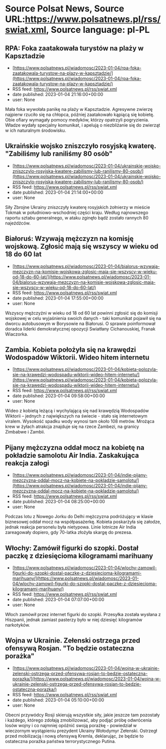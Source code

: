 # Source Polsat News, Source URL:https://www.polsatnews.pl/rss/swiat.xml, Source language: pl-PL

## RPA: Foka zaatakowała turystów na plaży w Kapsztadzie
 - [https://www.polsatnews.pl/wiadomosc/2023-01-04/rpa-foka-zaatakowala-turystow-na-plazy-w-kapsztadzie/](https://www.polsatnews.pl/wiadomosc/2023-01-04/rpa-foka-zaatakowala-turystow-na-plazy-w-kapsztadzie/)
 - RSS feed: https://www.polsatnews.pl/rss/swiat.xml
 - date published: 2023-01-04 21:16:00+00:00
 - user: None

Mała foka wywołała panikę na plaży w Kapsztadzie. Agresywne zwierzę najpierw rzuciło się na chłopca, później zaatakowało kąpiącą się kobietę. Obie ofiary wymagały pomocy medyków, którzy opatrzyli pogryzienia. Władze wydały specjalny komunikat, i apelują o niezbliżanie się do zwierząt w ich naturalnym środowisku.

## Ukraińskie wojsko zniszczyło rosyjską kwaterę. "Zabiliśmy lub raniliśmy 80 osób"
 - [https://www.polsatnews.pl/wiadomosc/2023-01-04/ukrainskie-wojsko-zniszczylo-rosyjska-kwatere-zabilismy-lub-ranilismy-80-osob/](https://www.polsatnews.pl/wiadomosc/2023-01-04/ukrainskie-wojsko-zniszczylo-rosyjska-kwatere-zabilismy-lub-ranilismy-80-osob/)
 - RSS feed: https://www.polsatnews.pl/rss/swiat.xml
 - date published: 2023-01-04 21:14:00+00:00
 - user: None

Siły Zbrojne Ukrainy zniszczyły kwaterę rosyjskich żołnierzy w mieście Tokmak w południowo-wschodniej części kraju. Według najnowszego raportu sztabu generalnego, w ataku zginęło bądź zostało rannych 80 najeźdźców.

## Białoruś: Wzywają mężczyzn na komisję wojskową. Zgłosić mają się wszyscy w wieku od 18 do 60 lat
 - [https://www.polsatnews.pl/wiadomosc/2023-01-04/bialorus-wzywaja-mezczyzn-na-komisje-wojskowa-zglosic-maja-sie-wszyscy-w-wieku-od-18-do-60-lat/](https://www.polsatnews.pl/wiadomosc/2023-01-04/bialorus-wzywaja-mezczyzn-na-komisje-wojskowa-zglosic-maja-sie-wszyscy-w-wieku-od-18-do-60-lat/)
 - RSS feed: https://www.polsatnews.pl/rss/swiat.xml
 - date published: 2023-01-04 17:55:00+00:00
 - user: None

Wszyscy mężczyźni w wieku od 18 od 60 lat powinni zgłosić się do komisji wojskowej w celu wyjaśnienia swoich danych - taki komunikat pojawił się na dworcu autobusowym w Borysowie na Białorusi. O sprawie poinformował doradca liderki demokratycznej opozycji Swiatłany Cichanouskiej, Franak Wiaczorka.

## Zambia. Kobieta położyła się na krawędzi Wodospadów Wiktorii. Wideo hitem internetu
 - [https://www.polsatnews.pl/wiadomosc/2023-01-04/kobieta-polozyla-sie-na-krawedzi-wodospadu-wiktorii-wideo-hitem-internetu/](https://www.polsatnews.pl/wiadomosc/2023-01-04/kobieta-polozyla-sie-na-krawedzi-wodospadu-wiktorii-wideo-hitem-internetu/)
 - RSS feed: https://www.polsatnews.pl/rss/swiat.xml
 - date published: 2023-01-04 09:58:00+00:00
 - user: None

Wideo z kobietą leżącą i wychylającą się nad krawędzią Wodospadów Wiktorii – jednych z największych na świecie - stało się internetowym viralem. Wysokość spadku wody wynosi tam około 108 metrów. Mrożąca krew w żyłach atrakcja znajduje się na rzece Zambezi, na granicy Zimbabwe i Zambii.

## Pijany mężczyzna oddał mocz na kobietę na pokładzie samolotu Air India. Zaskakująca reakcja załogi
 - [https://www.polsatnews.pl/wiadomosc/2023-01-04/indie-pijany-mezczyzna-oddal-mocz-na-kobiete-na-pokladzie-samolotu/](https://www.polsatnews.pl/wiadomosc/2023-01-04/indie-pijany-mezczyzna-oddal-mocz-na-kobiete-na-pokladzie-samolotu/)
 - RSS feed: https://www.polsatnews.pl/rss/swiat.xml
 - date published: 2023-01-04 08:25:00+00:00
 - user: None

Podczas lotu z Nowego Jorku do Delhi mężczyzna podróżujący w klasie biznesowej oddał mocz na współpasażerkę. Kobieta poskarżyła się załodze, jednak reakcja personelu była nietypowa. Linie lotnicze Air India zareagowały dopiero, gdy 70-latka złożyła skargę do prezesa.

## Włochy: Zamówił figurki do szopki. Dostał paczkę z dziesięcioma kilogramami marihuany
 - [https://www.polsatnews.pl/wiadomosc/2023-01-04/wlochy-zamowil-figurki-do-szopki-dostal-paczke-z-dziesiecioma-kilogramami-marihuany/](https://www.polsatnews.pl/wiadomosc/2023-01-04/wlochy-zamowil-figurki-do-szopki-dostal-paczke-z-dziesiecioma-kilogramami-marihuany/)
 - RSS feed: https://www.polsatnews.pl/rss/swiat.xml
 - date published: 2023-01-04 07:07:00+00:00
 - user: None

Włoch zamówił przez internet figurki do szopki. Przesyłka została wysłana z Hiszpanii, jednak zamiast pasterzy było w niej dziesięć kilogramów narkotyków.

## Wojna w Ukrainie. Zełenski ostrzega przed ofensywą Rosjan. "To będzie ostateczna porażka"
 - [https://www.polsatnews.pl/wiadomosc/2023-01-04/wojna-w-ukrainie-zelenski-ostrzega-przed-ofensywa-rosjan-to-bedzie-ostateczna-porazka/](https://www.polsatnews.pl/wiadomosc/2023-01-04/wojna-w-ukrainie-zelenski-ostrzega-przed-ofensywa-rosjan-to-bedzie-ostateczna-porazka/)
 - RSS feed: https://www.polsatnews.pl/rss/swiat.xml
 - date published: 2023-01-04 05:10:00+00:00
 - user: None

Obecni przywódcy Rosji skierują wszystkie siły, jakie jeszcze tam pozostały i każdego, którego zdołają zmobilizować, aby podjąć próbę odwrócenia losów wojny i co najmniej opóźnić swoją porażkę - powiedział w wieczornym wystąpieniu prezydent Ukrainy Wołodymyr Zełenski. Ostrzegł przed mobilizacją i nową ofensywą Kremla, deklarując, że będzie to ostateczna porażka państwa terrorystycznego Putina.
